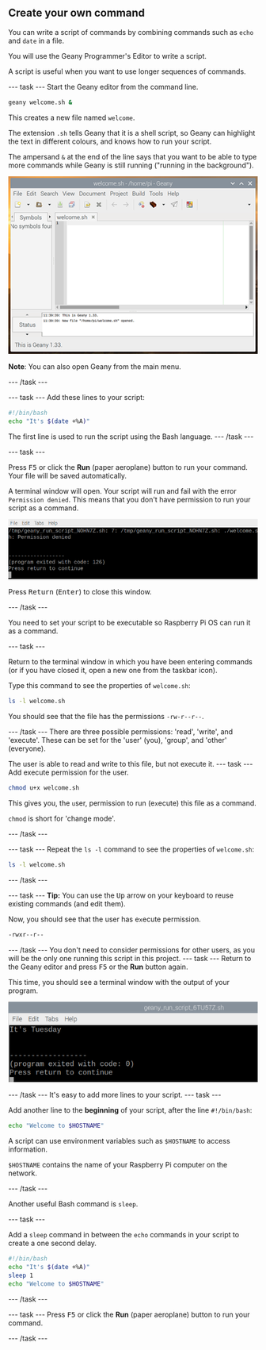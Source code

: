 ## Create your own command

You can write a script of commands by combining commands such as `echo` and `date` in a file. 

You will use the Geany Programmer's Editor to write a script. 

A script is useful when you want to use longer sequences of commands.

--- task ---
Start the Geany editor from the command line. 

```bash
geany welcome.sh &
```
This creates a new file named `welcome`. 

The extension `.sh` tells Geany that it is a shell script, so Geany can highlight the text in different colours, and knows how to run your script.

The ampersand `&` at the end of the line says that you want to be able to type more commands while Geany is still running ("running in the background"). 

![Geany window](images/Geany.png)

**Note**: You can also open Geany from the main menu. 

--- /task ---

--- task ---
Add these lines to your script:

```bash
#!/bin/bash
echo "It's $(date +%A)"
```

The first line is used to run the script using the Bash language. 
--- /task ---

--- task ---

Press <kbd>F5</kbd> or click the **Run** (paper aeroplane) button to run your command. Your file will be saved automatically.

A terminal window will open. Your script will run and fail with the error `Permission denied`. This means that you don't have permission to run your script as a command. 

![Permission denied](images/command-denied.png)

Press <kbd>Return</kbd> (<kbd>Enter</kbd>) to close this window.

--- /task ---

You need to set your script to be executable so Raspberry Pi OS can run it as a command.

--- task ---

Return to the terminal window in which you have been entering commands (or if you have closed it, open a new one from the taskbar icon).

Type this command to see the properties of `welcome.sh`:

```bash
ls -l welcome.sh
```

You should see that the file has the permissions `-rw-r--r--`.

--- /task ---
There are three possible permissions: 'read', 'write', and 'execute'. These can be set for the 'user' (you), 'group', and 'other' (everyone).

The user is able to read and write to this file, but not execute it. 
--- task ---
Add execute permission for the user.

```bash
chmod u+x welcome.sh
```
This gives you, the `u`ser, permission to run (e`x`ecute) this file as a command. 

`chmod` is short for 'change mode'. 

--- /task ---

--- task ---
Repeat the `ls -l` command to see the properties of `welcome.sh`:

```bash
ls -l welcome.sh
```
--- /task ---

--- task ---
**Tip:** You can use the <kbd>Up</kbd> arrow on your keyboard to reuse existing commands (and edit them).

Now, you should see that the user has e`x`ecute permission. 

```bash
-rwxr--r--
```

--- /task ---
You don't need to consider permissions for other users, as you will be the only one running this script in this project. 
--- task ---
Return to the Geany editor and press <kbd>F5</kbd> or the **Run** button again. 

This time, you should see a terminal window with the output of your program. 

![Welcome output](images/command-output.png)

--- /task ---
It's easy to add more lines to your script. 
--- task ---

Add another line to the **beginning** of your script, after the line `#!/bin/bash`:

```bash
echo "Welcome to $HOSTNAME" 
```

A script can use environment variables such as `$HOSTNAME` to access information. 

`$HOSTNAME` contains the name of your Raspberry Pi computer on the network.

--- /task ---

Another useful Bash command is `sleep`.

--- task ---

Add a `sleep` command in between the `echo` commands in your script to create a one second delay. 

```bash
#!/bin/bash
echo "It's $(date +%A)"
sleep 1
echo "Welcome to $HOSTNAME"
```

--- /task ---

--- task ---
Press <kbd>F5</kbd> or click the **Run** (paper aeroplane) button to run your command.

--- /task ---